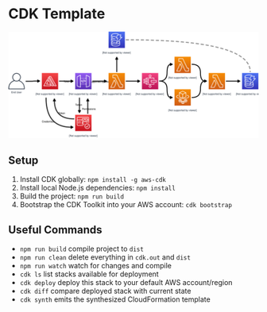 # CDK Template

![Architecture](architecture.svg)

## Setup

  1. Install CDK globally: `npm install -g aws-cdk`
  2. Install local Node.js dependencies: `npm install`
  3. Build the project: `npm run build`
  4. Bootstrap the CDK Toolkit into your AWS account: `cdk bootstrap`

## Useful Commands

  * `npm run build` compile project to `dist`
  * `npm run clean` delete everything in `cdk.out` and `dist`
  * `npm run watch` watch for changes and compile
  * `cdk ls` list stacks available for deployment
  * `cdk deploy` deploy this stack to your default AWS account/region
  * `cdk diff` compare deployed stack with current state
  * `cdk synth` emits the synthesized CloudFormation template
